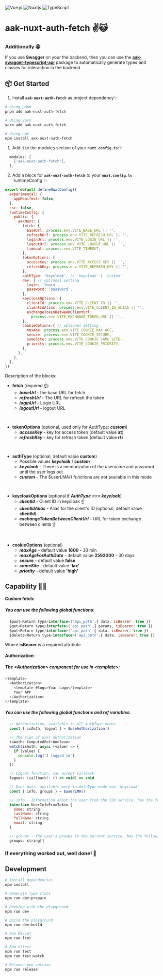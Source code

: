 
![Vue.js](https://img.shields.io/badge/vuejs-%2335495e.svg?style=for-the-badge&logo=vuedotjs&logoColor=%234FC08D) ![Nuxtjs](https://img.shields.io/badge/Nuxt-002E3B?style=for-the-badge&logo=nuxtdotjs&logoColor=#00DC82) ![TypeScript](https://img.shields.io/badge/typescript-%23007ACC.svg?style=for-the-badge&logo=typescript&logoColor=white)

# aak-nuxt-auth-fetch ✌😺

### Additionally 😀
If you use **Swagger** on your the backend, then you can use the **[aak-swagger-typescript-api](https://www.npmjs.com/package/aak-swagger-typescript-api)** package to automatically generate types and classes for interaction in the backend 

## 📦 Get Started

1. Install  **`aak-nuxt-auth-fetch`** as project dependency✨

```bash
# Using pnpm
pnpm add aak-nuxt-auth-fetch

# Using yarn
yarn add aak-nuxt-auth-fetch

# Using npm
npm install aak-nuxt-auth-fetch
```
1. Add it to the modules section of your **`nuxt.config.ts`**:✨

```js
  modules: [
    ['aak-nuxt-auth-fetch'],
  ],
```

2. Add a block for **`aak-nuxt-auth-fetch`** to your **`nuxt.config.ts`** `runtimeConfig ✨

```js
export default defineNuxtConfig({
  experimental: {
    appManifest: false,
  },
  ssr: false,
  runtimeConfig: {
    public: {
      aakNuxt: {
        fetch: {
          baseUrl: process.env.VITE_BASE_URL || '',
          refreshUrl: process.env.VITE_REFRESH_URL || '',
          loginUrl: process.env.VITE_LOGIN_URL || '',
          logoutUrl: process.env.VITE_LOGOUT_URL || '',
          timeout: process.env.VITE_TIMEOUT,
        },
        tokenOptions: {
          accessKey: process.env.VITE_ACCESS_KEY || '',
          refreshKey: process.env.VITE_REFRESH_KEY || '',
        },
        authType: 'keycloak', // 'keycloak' | 'custom'
        dev: { // optional setting
          login: 'login',
          password: 'password',
        },
        keycloakOptions: {
          clientId: process.env.VITE_CLIENT_ID || '',
          clientIdAlias: process.env.VITE_CLIENT_ID_ALIAS || '',
          exchangeTokenBetweenClientUrl:
            process.env.VITE_EXCHANGE_TOKEN_URL || '',
        },
        cookieOptions:{ // optional setting
          maxAge: process.env.VITE_COOKIE_MAX_AGE,
          secure: process.env.VITE_COOKIE_SECURE,
          sameSite: process.env.VITE_COOKIE_SAME_SITE,
          priority: process.env.VITE_COOKIE_PRIORITY,
        },
      },
    },
  },
})
```

Description of the blocks:
+ **fetch** (required ☝)
  - ***baseUrl*** - the base URL for fetch
  - ***refreshUrl*** - The URL for refresh the token
  - ***loginUrl*** - Login URL
  - ***logoutUrl*** - logout URL
<br/>

+ **tokenOptions** (optional, used only for AuthType: ***custom***)
  - ***accessKey*** - key for access token (default value **at**)
  - ***refreshKey*** - key for refresh token (default value **rt**)
<br/>

+ **authType** (optional, default value **custom**)
  - Possible values ***keycloak*** / ***custom***
  - ***keycloak*** - There is a memorization of the username and password until the user logs out
  - ***custom*** - The $userLMA() functions are not available in this mode
<br/>

+ **keycloakOptions** (optional if ***AuthType === keycloak***)
  - ***clientId*** - Client ID in keycloak ☝
  - ***clientIdAlias*** - Alias for the client's ID (optional, default value **clientId**)
  - ***exchangeTokenBetweenClientUrl*** - URL for token exchange between clients ☝
<br/>

+ **cookieOptions** (optional)
  - ***maxAge*** - default value **1800** - 30 min
  - ***maxAgeForAuthData*** - default value **2592000** - 30 days
  - ***secure*** - default value **false**
  - ***sameSite*** - default value **'lax'**
  - ***priority*** - default value **'high'**

## Сapability 🤘🚀
#### Custom fetch:
##### You can use the following global functions:
```js
  $post<Return type/interface>('api_path',{ data, isBearer: true })
  $get<Return type/interface>('api_path',{ params, isBearer: true })
  $put<Return type/interface>('api_path',{ data, isBearer: true })
  $delete<Return type/interface>('api_path',{ data, isBearer: true })
```
Where **isBearer** is a required attribute

#### Authorization:
##### The *\<Authorization>* component for use in \<template>:
```js
<template>
  <Authorization>
    <template #logo>Your Logo</template>
    Your APP
  </Authorization>
</template>
```
##### You can use the following global functions and ref variables:
```js
  // Authorization, available in all AuthType modes
  const { isAuth, logout } = $useAuthorization()

  // The sign of user authorization
  isAuth: ComputedRef<boolean> 
  watch(isAuth, async (value) => {
    if (value) {
      console.log('I logged in')
    }
  })

  // Logout function, can accept callback
  logout: (callback?: () => void) => void 

  // User data, available only in AuthType mode === 'keycloak'
  const { info, groups } = $userLMA()

  // info - Information about the user from the SSO service, has the following interface:
  interface UserInfoFromToken {
    name: string
    lastName: string
    fullName: string
    email: string
  } 

  // groups - The user's groups in the current service, has the following type:
  groups: string[]

```

### If everything worked out, well done! 🎉

## Development

```bash
# Install dependencies
npm install

# Generate type stubs
npm run dev:prepare

# Develop with the playground
npm run dev

# Build the playground
npm run dev:build

# Run ESLint
npm run lint

# Run Vitest
npm run test
npm run test:watch

# Release new version
npm run release
```
